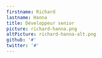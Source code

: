 ```yaml
---
firstname: Richard
lastname: Hanna
title: Développeur senior
picture: richard-hanna.png
altPicture: richard-hanna-alt.png
github: '#'
twitter: '#'
---
```

